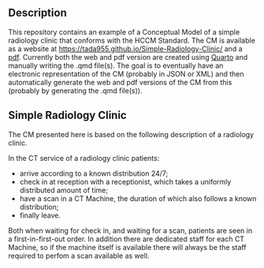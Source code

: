 ## Description

This repository contains an example of a Conceptual Model of a simple radiology clinic that conforms with the HCCM Standard.
The CM is available as a website at https://tada955.github.io/Simple-Radiology-Clinic/ and a [pdf](https://tada955.github.io/Simple-Radiology-Clinic/lab_1_cm.pdf).
Currently both the web and pdf version are created using [Quarto](https://quarto.org/) and manually writing the .qmd file(s).
The goal is to eventually have an electronic representation of the CM (probably in JSON or XML) and then automatically generate the web and pdf versions of the CM from this (probably by generating the .qmd file(s)).

## Simple Radiology Clinic

The CM presented here is based on the following description of a radiology clinic.

In the CT service of a radiology clinic patients:
- arrive according to a known distribution 24/7;
- check in at reception with a receptionist, which takes a uniformly distributed amount of time;
- have a scan in a CT Machine, the duration of which also follows a known distribution;
- finally leave.

Both when waiting for check in, and waiting for a scan, patients are seen in a first-in-first-out order. In addition there are dedicated staff for each CT Machine, so if the machine itself is available there will always be the staff required to perfom a scan available as well.

